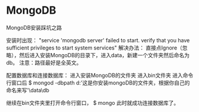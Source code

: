# MongoDB
MongoDB安装踩坑之路

安装时出现：
"service 'mongodb server' failed to start. verify that you have sufficient privileges to start system services"
解决办法：
直接点Ignore（忽略），然后进入安装MongoDB的目录下，进入data，新建一个文件夹然后命名为db。
注意：路径最好是全英文。

配置数据库和连接数据库：
进入安装MongoDB的文件夹
进入bin文件夹
进入命令行窗口后
$ mongod -dbpath d:\'这是你安装mongoDB的文件夹，根据你自己的命名来写'\data\db

继续在bin文件夹里打开命令行窗口，
$ mongo
此时就成功连接数据库了。
